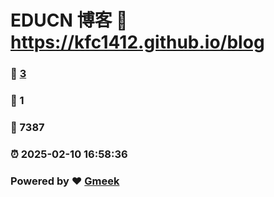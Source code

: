 # EDUCN 博客 :link: https://kfc1412.github.io/blog 
### :page_facing_up: [3](https://kfc1412.github.io/blog/tag.html) 
### :speech_balloon: 1 
### :hibiscus: 7387 
### :alarm_clock: 2025-02-10 16:58:36 
### Powered by :heart: [Gmeek](https://github.com/Meekdai/Gmeek)
